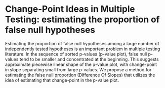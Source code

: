 # Change-Point Ideas in Multiple Testing: estimating the proportion of false null hypotheses

Estimating the proportion of false null hypotheses among a large number of independently tested hypotheses 
is an important problem in multiple testing literature. In the sequence of sorted p-values (p-value plot), 
false null p-values tend to be smaller and concentrated at the beginning. This suggests approximate 
piecewise linear shape of the p-value plot, with change-point in slope separating small from large p-values. 
We propose a method for estimating the false null proportion (Difference Of Slopes) that utilizes the idea 
of estimating that change-point in the p-value plot. 
